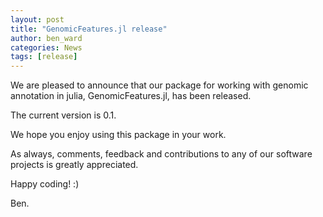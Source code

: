 ```yaml
---
layout: post
title: "GenomicFeatures.jl release"
author: ben_ward
categories: News
tags: [release]
---
```


We are pleased to announce that our package for working with genomic
annotation in julia, GenomicFeatures.jl, has been released.

The current version is 0.1.

We hope you enjoy using this package in your work.

As always, comments, feedback and contributions to any of our software projects
is greatly appreciated.

Happy coding! :)

Ben.

